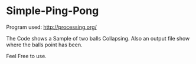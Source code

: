 Simple-Ping-Pong
================
Program used: http://processing.org/

The Code shows a Sample of two balls Collapsing.
Also an output file show where the balls point has been.

Feel Free to use.
